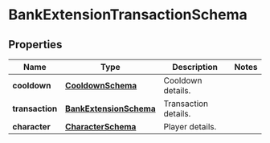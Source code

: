 
# BankExtensionTransactionSchema

## Properties
Name | Type | Description | Notes
------------ | ------------- | ------------- | -------------
**cooldown** | [**CooldownSchema**](CooldownSchema.md) | Cooldown details. | 
**transaction** | [**BankExtensionSchema**](BankExtensionSchema.md) | Transaction details. | 
**character** | [**CharacterSchema**](CharacterSchema.md) | Player details. | 




